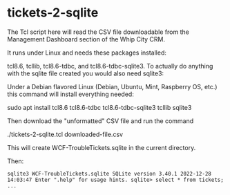 # tickets-2-sqlite

The Tcl script here will read the CSV file downloadable from the Management 
Dashboard section of the Whip City CRM.

It runs under Linux and needs these packages installed:

tcl8.6, tcllib, tcl8.6-tdbc, and tcl8.6-tdbc-sqlite3.  To actually do anything 
with the sqlite file created you would also need sqlite3:

Under a Debian flavored Linux (Debian, Ubuntu, Mint, Raspberry OS, etc.) this
command will install everything needed:

sudo apt install tcl8.6 tcl8.6-tdbc tcl8.6-tdbc-sqlite3 tcllib sqlite3

Then download the "unformatted" CSV file and run the command

./tickets-2-sqlite.tcl downloaded-file.csv

This will create WCF-TroubleTickets.sqlite in the current directory.

Then:

`sqlite3 WCF-TroubleTickets.sqlite
SQLite version 3.40.1 2022-12-28 14:03:47
Enter ".help" for usage hints.
sqlite> select * from tickets;
...`
